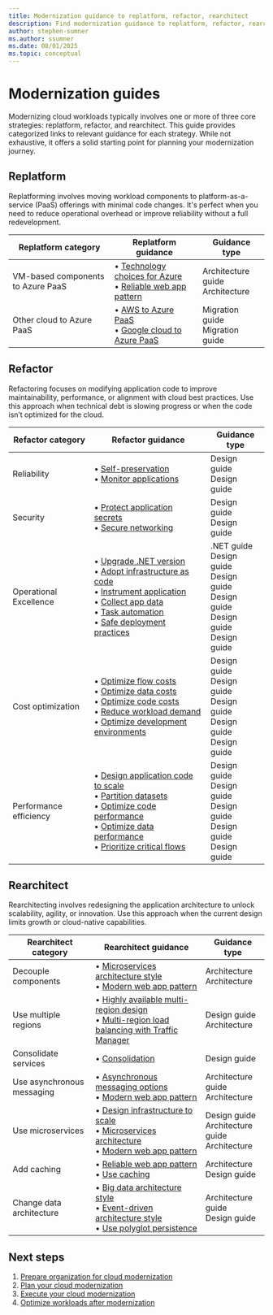 ```yaml
---
title: Modernization guidance to replatform, refactor, rearchitect
description: Find modernization guidance to replatform, refactor, rearchitect workloads in the cloud
author: stephen-sumner
ms.author: ssumner
ms.date: 08/01/2025
ms.topic: conceptual
---
```


# Modernization guides

Modernizing cloud workloads typically involves one or more of three core strategies: replatform, refactor, and rearchitect. This guide provides categorized links to relevant guidance for each strategy. While not exhaustive, it offers a solid starting point for planning your modernization journey.

## Replatform

Replatforming involves moving workload components to platform-as-a-service (PaaS) offerings with minimal code changes. It's perfect when you need to reduce operational overhead or improve reliability without a full redevelopment.

| Replatform category | Replatform guidance | Guidance type |
|---------------------|---------------------|---------------|
| VM-based components to Azure PaaS | • [Technology choices for Azure](/azure/architecture/guide/technology-choices/technology-choices-overview)<br>• [Reliable web app pattern](/azure/architecture/web-apps/guides/enterprise-app-patterns/reliable-web-app/dotnet/guidance) | Architecture guide<br>Architecture |
| Other cloud to Azure PaaS | • [AWS to Azure PaaS](/azure/migration/migrate-from-aws)<br>• [Google cloud to Azure PaaS](/azure/migration/migrate-from-google-cloud) | Migration guide<br>Migration guide |

## Refactor

Refactoring focuses on modifying application code to improve maintainability, performance, or alignment with cloud best practices. Use this approach when technical debt is slowing progress or when the code isn’t optimized for the cloud.

| Refactor category | Refactor guidance | Guidance type |
|-------------------|-------------------|---------------|
| Reliability | • [Self-preservation](/azure/well-architected/reliability/self-preservation#application-design-guidance-and-patterns)<br>• [Monitor applications](/azure/well-architected/reliability/monitoring-alerting-strategy#monitor-applications) | Design guide<br>Design guide |
| Security | • [Protect application secrets](/azure/well-architected/security/application-secrets)<br>• [Secure networking](/azure/well-architected/security/networking) | Design guide<br>Design guide |
| Operational Excellence | • [Upgrade .NET version](/dotnet/core/install/upgrade)<br>• [Adopt infrastructure as code](/azure/well-architected/operational-excellence/infrastructure-as-code-design)<br>• [Instrument application](/azure/well-architected/operational-excellence/instrument-application)<br>• [Collect app data](/azure/well-architected/operational-excellence/observability#application-data)<br>• [Task automation](/azure/well-architected/operational-excellence/automate-tasks)<br>• [Safe deployment practices](/azure/well-architected/operational-excellence/safe-deployments) | .NET guide<br>Design guide<br>Design guide<br>Design guide<br>Design guide<br>Design guide |
| Cost optimization | • [Optimize flow costs](/azure/well-architected/cost-optimization/optimize-flow-costs)<br>• [Optimize data costs](/azure/well-architected/cost-optimization/optimize-data-costs)<br>• [Optimize code costs](/azure/well-architected/cost-optimization/optimize-code-costs)<br>• [Reduce workload demand](/azure/well-architected/cost-optimization/optimize-scaling-costs#reduce-demand)<br>• [Optimize development environments](/azure/well-architected/cost-optimization/optimize-personnel-time#optimize-the-development-environment) | Design guide<br>Design guide<br>Design guide<br>Design guide<br>Design guide |
| Performance efficiency | • [Design application code to scale](/azure/well-architected/performance-efficiency/scale-partition#design-application-to-scale)<br>• [Partition datasets](/azure/well-architected/performance-efficiency/scale-partition#partition-workload)<br>• [Optimize code performance](/azure/well-architected/performance-efficiency/optimize-code-infrastructure#optimize-code-performance)<br>• [Optimize data performance](/azure/well-architected/performance-efficiency/optimize-data-performance)<br>• [Prioritize critical flows](/azure/well-architected/performance-efficiency/prioritize-critical-flows) | Design guide<br>Design guide<br>Design guide<br>Design guide<br>Design guide |

## Rearchitect

Rearchitecting involves redesigning the application architecture to unlock scalability, agility, or innovation. Use this approach when the current design limits growth or cloud-native capabilities.

| Rearchitect category | Rearchitect guidance | Guidance type |
|------------------------|----------|---------------|
| Decouple components | • [Microservices architecture style](/azure/architecture/guide/architecture-styles/microservices)<br>• [Modern web app pattern](/azure/architecture/web-apps/guides/enterprise-app-patterns/modern-web-app/dotnet/guidance) | Architecture<br>Architecture |
| Use multiple regions | • [Highly available multi-region design](/azure/well-architected/reliability/highly-available-multi-region-design)<br>• [Multi-region load balancing with Traffic Manager](/azure/architecture/high-availability/reference-architecture-traffic-manager-application-gateway) | Design guide<br>Architecture |
| Consolidate services | • [Consolidation](/azure/well-architected/cost-optimization/consolidation) | Design guide |
| Use asynchronous messaging | • [Asynchronous messaging options](/azure/architecture/guide/technology-choices/messaging)<br>• [Modern web app pattern](/azure/architecture/web-apps/guides/enterprise-app-patterns/modern-web-app/dotnet/guidance) | Architecture guide<br>Architecture |
| Use microservices | • [Design infrastructure to scale](/azure/well-architected/performance-efficiency/scale-partition#design-infrastructure-to-scale)<br>• [Microservices architecture](/azure/architecture/guide/architecture-styles/microservices)<br>• [Modern web app pattern](/azure/architecture/web-apps/guides/enterprise-app-patterns/modern-web-app/dotnet/guidance) | Design guide<br>Architecture guide<br>Architecture |
| Add caching | • [Reliable web app pattern](/azure/architecture/web-apps/guides/enterprise-app-patterns/reliable-web-app/dotnet/guidance)<br>• [Use caching](/azure/well-architected/performance-efficiency/optimize-data-performance#use-caching) | Architecture<br>Design guide |
| Change data architecture | • [Big data architecture style](/azure/architecture/guide/architecture-styles/big-data)<br>• [Event-driven architecture style](/azure/architecture/guide/architecture-styles/event-driven)<br>• [Use polyglot persistence](/azure/well-architected/performance-efficiency/optimize-data-performance#use-polyglot-persistence) | Architecture guide<br>Design guide |

## Next steps

1. [Prepare organization for cloud modernization](./prepare-organization-cloud-modernization.md)
1. [Plan your cloud modernization](./plan-cloud-modernization.md)
1. [Execute your cloud modernization](./execute-cloud-modernization.md)
1. [Optimize workloads after modernization](./optimize-after-cloud-modernization.md)
